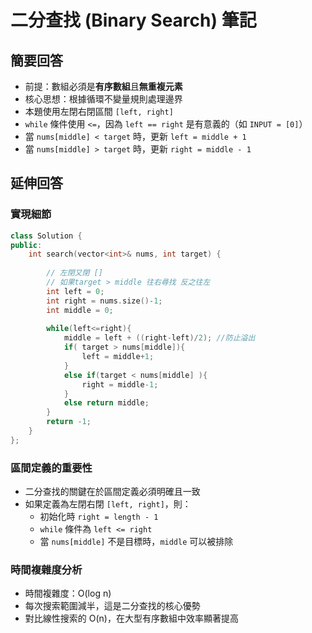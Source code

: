 # 二分查找 (Binary Search) 筆記

## 簡要回答
- 前提：數組必須是**有序數組**且**無重複元素**
- 核心思想：根據循環不變量規則處理邊界
- 本題使用左閉右閉區間 `[left, right]`
- `while` 條件使用 `<=`，因為 `left == right` 是有意義的（如 `INPUT = [0]`）
- 當 `nums[middle] < target` 時，更新 `left = middle + 1`
- 當 `nums[middle] > target` 時，更新 `right = middle - 1`

## 延伸回答
### 實現細節
```cpp
class Solution {
public:
    int search(vector<int>& nums, int target) {
        
        // 左閉又閉 []
        // 如果target > middle 往右尋找 反之往左
        int left = 0;
        int right = nums.size()-1;
        int middle = 0;
        
        while(left<=right){
            middle = left + ((right-left)/2); //防止溢出       
            if( target > nums[middle]){
                left = middle+1;
            }
            else if(target < nums[middle] ){
                right = middle-1;
            }
            else return middle; 
        }
        return -1;
    }
};
```

### 區間定義的重要性
- 二分查找的關鍵在於區間定義必須明確且一致
- 如果定義為左閉右閉 `[left, right]`，則：
  - 初始化時 `right = length - 1`
  - `while` 條件為 `left <= right`
  - 當 `nums[middle]` 不是目標時，`middle` 可以被排除

### 時間複雜度分析
- 時間複雜度：O(log n)
- 每次搜索範圍減半，這是二分查找的核心優勢
- 對比線性搜索的 O(n)，在大型有序數組中效率顯著提高

